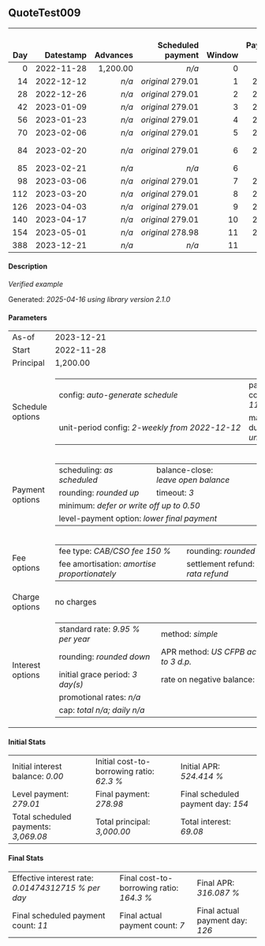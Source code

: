 <h2>QuoteTest009</h2>
<table>
    <thead style="vertical-align: bottom;">
        <th style="text-align: right;">Day</th>
        <th style="text-align: right;">Datestamp</th>
        <th style="text-align: right;">Advances</th>
        <th style="text-align: right;">Scheduled payment</th>
        <th style="text-align: right;">Window</th>
        <th style="text-align: right;">Payment due</th>
        <th style="text-align: right;">Actual payments</th>
        <th style="text-align: right;">Generated payment</th>
        <th style="text-align: right;">Net effect</th>
        <th style="text-align: right;">Payment status</th>
        <th style="text-align: right;">Balance status</th>
        <th style="text-align: right;">Simple interest</th>
        <th style="text-align: right;">New interest</th>
        <th style="text-align: right;">New charges</th>
        <th style="text-align: right;">Principal portion</th>
        <th style="text-align: right;">Fee portion</th>
        <th style="text-align: right;">Interest portion</th>
        <th style="text-align: right;">Charges portion</th>
        <th style="text-align: right;">Fee refund</th>
        <th style="text-align: right;">Principal balance</th>
        <th style="text-align: right;">Fee balance</th>
        <th style="text-align: right;">Interest balance</th>
        <th style="text-align: right;">Charges balance</th>
        <th style="text-align: right;">Settlement figure</th>
        <th style="text-align: right;">Fee refund if&nbsp;settled</th>
    </thead>
    <tr style="text-align: right;">
        <td class="ci00">0</td>
        <td class="ci01" style="white-space: nowrap;">2022-11-28</td>
        <td class="ci02">1,200.00</td>
        <td class="ci03" style="white-space: nowrap;"><i>n/a<i></td>
        <td class="ci04">0</td>
        <td class="ci05">0.00</td>
        <td class="ci06"><i>n/a</i></td>
        <td class="ci07"><i>n/a</i></td>
        <td class="ci08">0.00</td>
        <td class="ci09"><i>none&nbsp;scheduled</i></td>
        <td class="ci10">open</td>
        <td class="ci13">0.0000</td>
        <td class="ci14">0.0000</td>
        <td class="ci15"><i>n/a</i></td>
        <td class="ci16">0.00</td>
        <td class="ci17">0.00</td>
        <td class="ci18">0.00</td>
        <td class="ci19">0.00</td>
        <td class="ci20">0.00</td>
        <td class="ci21">1,200.00</td>
        <td class="ci22">1,800.00</td>
        <td class="ci23">0.0000</td>
        <td class="ci24">0.00</td>
        <td class="ci25">3,000.00</td>
        <td class="ci26">1,800.00</td>
    </tr>
    <tr style="text-align: right;">
        <td class="ci00">14</td>
        <td class="ci01" style="white-space: nowrap;">2022-12-12</td>
        <td class="ci02"><i>n/a</i></td>
        <td class="ci03" style="white-space: nowrap;"><i>original</i> 279.01</td>
        <td class="ci04">1</td>
        <td class="ci05">279.01</td>
        <td class="ci06"><i>n/a</i></td>
        <td class="ci07"><i>n/a</i></td>
        <td class="ci08">0.00</td>
        <td class="ci09"><i>missed&nbsp;payment</i></td>
        <td class="ci10">open</td>
        <td class="ci13">11.4493</td>
        <td class="ci14">11.4493</td>
        <td class="ci15"><i>n/a</i></td>
        <td class="ci16">0.00</td>
        <td class="ci17">0.00</td>
        <td class="ci18">0.00</td>
        <td class="ci19">0.00</td>
        <td class="ci20">1,636.37</td>
        <td class="ci21">1,200.00</td>
        <td class="ci22">1,800.00</td>
        <td class="ci23">11.4493</td>
        <td class="ci24">0.00</td>
        <td class="ci25">1,375.07</td>
        <td class="ci26">1,636.37</td>
    </tr>
    <tr style="text-align: right;">
        <td class="ci00">28</td>
        <td class="ci01" style="white-space: nowrap;">2022-12-26</td>
        <td class="ci02"><i>n/a</i></td>
        <td class="ci03" style="white-space: nowrap;"><i>original</i> 279.01</td>
        <td class="ci04">2</td>
        <td class="ci05">279.01</td>
        <td class="ci06"><i>n/a</i></td>
        <td class="ci07"><i>n/a</i></td>
        <td class="ci08">0.00</td>
        <td class="ci09"><i>missed&nbsp;payment</i></td>
        <td class="ci10">open</td>
        <td class="ci13">11.4493</td>
        <td class="ci14">11.4493</td>
        <td class="ci15"><i>n/a</i></td>
        <td class="ci16">0.00</td>
        <td class="ci17">0.00</td>
        <td class="ci18">0.00</td>
        <td class="ci19">0.00</td>
        <td class="ci20">1,472.73</td>
        <td class="ci21">1,200.00</td>
        <td class="ci22">1,800.00</td>
        <td class="ci23">22.8986</td>
        <td class="ci24">0.00</td>
        <td class="ci25">1,550.16</td>
        <td class="ci26">1,472.73</td>
    </tr>
    <tr style="text-align: right;">
        <td class="ci00">42</td>
        <td class="ci01" style="white-space: nowrap;">2023-01-09</td>
        <td class="ci02"><i>n/a</i></td>
        <td class="ci03" style="white-space: nowrap;"><i>original</i> 279.01</td>
        <td class="ci04">3</td>
        <td class="ci05">279.01</td>
        <td class="ci06"><i>n/a</i></td>
        <td class="ci07"><i>n/a</i></td>
        <td class="ci08">0.00</td>
        <td class="ci09"><i>missed&nbsp;payment</i></td>
        <td class="ci10">open</td>
        <td class="ci13">11.4493</td>
        <td class="ci14">11.4493</td>
        <td class="ci15"><i>n/a</i></td>
        <td class="ci16">0.00</td>
        <td class="ci17">0.00</td>
        <td class="ci18">0.00</td>
        <td class="ci19">0.00</td>
        <td class="ci20">1,309.10</td>
        <td class="ci21">1,200.00</td>
        <td class="ci22">1,800.00</td>
        <td class="ci23">34.3479</td>
        <td class="ci24">0.00</td>
        <td class="ci25">1,725.24</td>
        <td class="ci26">1,309.10</td>
    </tr>
    <tr style="text-align: right;">
        <td class="ci00">56</td>
        <td class="ci01" style="white-space: nowrap;">2023-01-23</td>
        <td class="ci02"><i>n/a</i></td>
        <td class="ci03" style="white-space: nowrap;"><i>original</i> 279.01</td>
        <td class="ci04">4</td>
        <td class="ci05">279.01</td>
        <td class="ci06"><i>n/a</i></td>
        <td class="ci07"><i>n/a</i></td>
        <td class="ci08">0.00</td>
        <td class="ci09"><i>missed&nbsp;payment</i></td>
        <td class="ci10">open</td>
        <td class="ci13">11.4493</td>
        <td class="ci14">11.4493</td>
        <td class="ci15"><i>n/a</i></td>
        <td class="ci16">0.00</td>
        <td class="ci17">0.00</td>
        <td class="ci18">0.00</td>
        <td class="ci19">0.00</td>
        <td class="ci20">1,145.46</td>
        <td class="ci21">1,200.00</td>
        <td class="ci22">1,800.00</td>
        <td class="ci23">45.7973</td>
        <td class="ci24">0.00</td>
        <td class="ci25">1,900.33</td>
        <td class="ci26">1,145.46</td>
    </tr>
    <tr style="text-align: right;">
        <td class="ci00">70</td>
        <td class="ci01" style="white-space: nowrap;">2023-02-06</td>
        <td class="ci02"><i>n/a</i></td>
        <td class="ci03" style="white-space: nowrap;"><i>original</i> 279.01</td>
        <td class="ci04">5</td>
        <td class="ci05">279.01</td>
        <td class="ci06"><i>confirmed</i>&nbsp;272.84</td>
        <td class="ci07"><i>n/a</i></td>
        <td class="ci08">272.84</td>
        <td class="ci09"><i>paid&nbsp;later&nbsp;owing</i>&nbsp;6.17</td>
        <td class="ci10">open</td>
        <td class="ci13">11.4493</td>
        <td class="ci14">11.4493</td>
        <td class="ci15"><i>n/a</i></td>
        <td class="ci16">86.24</td>
        <td class="ci17">129.36</td>
        <td class="ci18">57.24</td>
        <td class="ci19">0.00</td>
        <td class="ci20">981.82</td>
        <td class="ci21">1,113.76</td>
        <td class="ci22">1,670.64</td>
        <td class="ci23">0.0000</td>
        <td class="ci24">0.00</td>
        <td class="ci25">1,802.58</td>
        <td class="ci26">981.82</td>
    </tr>
    <tr style="text-align: right;">
        <td class="ci00">84</td>
        <td class="ci01" style="white-space: nowrap;">2023-02-20</td>
        <td class="ci02"><i>n/a</i></td>
        <td class="ci03" style="white-space: nowrap;"><i>original</i> 279.01</td>
        <td class="ci04">6</td>
        <td class="ci05">279.01</td>
        <td class="ci06"><i>confirmed</i>&nbsp;272.84<br/><i>confirmed</i>&nbsp;272.84</td>
        <td class="ci07"><i>n/a</i></td>
        <td class="ci08">545.68</td>
        <td class="ci09"><i>overpayment</i></td>
        <td class="ci10">open</td>
        <td class="ci13">10.6265</td>
        <td class="ci14">10.6265</td>
        <td class="ci15"><i>n/a</i></td>
        <td class="ci16">214.02</td>
        <td class="ci17">321.04</td>
        <td class="ci18">10.62</td>
        <td class="ci19">0.00</td>
        <td class="ci20">818.19</td>
        <td class="ci21">899.74</td>
        <td class="ci22">1,349.60</td>
        <td class="ci23">0.0000</td>
        <td class="ci24">0.00</td>
        <td class="ci25">1,431.15</td>
        <td class="ci26">818.19</td>
    </tr>
    <tr style="text-align: right;">
        <td class="ci00">85</td>
        <td class="ci01" style="white-space: nowrap;">2023-02-21</td>
        <td class="ci02"><i>n/a</i></td>
        <td class="ci03" style="white-space: nowrap;"><i>n/a<i></td>
        <td class="ci04">6</td>
        <td class="ci05">0.00</td>
        <td class="ci06"><i>confirmed</i>&nbsp;272.84</td>
        <td class="ci07"><i>n/a</i></td>
        <td class="ci08">272.84</td>
        <td class="ci09"><i>extra&nbsp;payment</i></td>
        <td class="ci10">open</td>
        <td class="ci13">0.6132</td>
        <td class="ci14">0.6132</td>
        <td class="ci15"><i>n/a</i></td>
        <td class="ci16">108.89</td>
        <td class="ci17">163.34</td>
        <td class="ci18">0.61</td>
        <td class="ci19">0.00</td>
        <td class="ci20">806.50</td>
        <td class="ci21">790.85</td>
        <td class="ci22">1,186.26</td>
        <td class="ci23">0.0000</td>
        <td class="ci24">0.00</td>
        <td class="ci25">1,170.61</td>
        <td class="ci26">806.50</td>
    </tr>
    <tr style="text-align: right;">
        <td class="ci00">98</td>
        <td class="ci01" style="white-space: nowrap;">2023-03-06</td>
        <td class="ci02"><i>n/a</i></td>
        <td class="ci03" style="white-space: nowrap;"><i>original</i> 279.01</td>
        <td class="ci04">7</td>
        <td class="ci05">279.01</td>
        <td class="ci06"><i>confirmed</i>&nbsp;272.84</td>
        <td class="ci07"><i>n/a</i></td>
        <td class="ci08">272.84</td>
        <td class="ci09"><i>paid&nbsp;later&nbsp;owing</i>&nbsp;6.17</td>
        <td class="ci10">open</td>
        <td class="ci13">7.0066</td>
        <td class="ci14">7.0066</td>
        <td class="ci15"><i>n/a</i></td>
        <td class="ci16">106.33</td>
        <td class="ci17">159.51</td>
        <td class="ci18">7.00</td>
        <td class="ci19">0.00</td>
        <td class="ci20">654.55</td>
        <td class="ci21">684.52</td>
        <td class="ci22">1,026.75</td>
        <td class="ci23">0.0000</td>
        <td class="ci24">0.00</td>
        <td class="ci25">1,056.72</td>
        <td class="ci26">654.55</td>
    </tr>
    <tr style="text-align: right;">
        <td class="ci00">112</td>
        <td class="ci01" style="white-space: nowrap;">2023-03-20</td>
        <td class="ci02"><i>n/a</i></td>
        <td class="ci03" style="white-space: nowrap;"><i>original</i> 279.01</td>
        <td class="ci04">8</td>
        <td class="ci05">279.01</td>
        <td class="ci06"><i>confirmed</i>&nbsp;272.84</td>
        <td class="ci07"><i>n/a</i></td>
        <td class="ci08">272.84</td>
        <td class="ci09"><i>paid&nbsp;later&nbsp;owing</i>&nbsp;6.17</td>
        <td class="ci10">open</td>
        <td class="ci13">6.5310</td>
        <td class="ci14">6.5310</td>
        <td class="ci15"><i>n/a</i></td>
        <td class="ci16">106.52</td>
        <td class="ci17">159.79</td>
        <td class="ci18">6.53</td>
        <td class="ci19">0.00</td>
        <td class="ci20">490.91</td>
        <td class="ci21">578.00</td>
        <td class="ci22">866.96</td>
        <td class="ci23">0.0000</td>
        <td class="ci24">0.00</td>
        <td class="ci25">954.05</td>
        <td class="ci26">490.91</td>
    </tr>
    <tr style="text-align: right;">
        <td class="ci00">126</td>
        <td class="ci01" style="white-space: nowrap;">2023-04-03</td>
        <td class="ci02"><i>n/a</i></td>
        <td class="ci03" style="white-space: nowrap;"><i>original</i> 279.01</td>
        <td class="ci04">9</td>
        <td class="ci05">279.01</td>
        <td class="ci06"><i>confirmed</i>&nbsp;272.84</td>
        <td class="ci07"><i>n/a</i></td>
        <td class="ci08">272.84</td>
        <td class="ci09"><i>paid&nbsp;later&nbsp;owing</i>&nbsp;6.17</td>
        <td class="ci10">open</td>
        <td class="ci13">5.5146</td>
        <td class="ci14">5.5146</td>
        <td class="ci15"><i>n/a</i></td>
        <td class="ci16">106.93</td>
        <td class="ci17">160.40</td>
        <td class="ci18">5.51</td>
        <td class="ci19">0.00</td>
        <td class="ci20">327.28</td>
        <td class="ci21">471.07</td>
        <td class="ci22">706.56</td>
        <td class="ci23">0.0000</td>
        <td class="ci24">0.00</td>
        <td class="ci25">850.35</td>
        <td class="ci26">327.28</td>
    </tr>
    <tr style="text-align: right;">
        <td class="ci00">140</td>
        <td class="ci01" style="white-space: nowrap;">2023-04-17</td>
        <td class="ci02"><i>n/a</i></td>
        <td class="ci03" style="white-space: nowrap;"><i>original</i> 279.01</td>
        <td class="ci04">10</td>
        <td class="ci05">279.01</td>
        <td class="ci06"><i>n/a</i></td>
        <td class="ci07"><i>n/a</i></td>
        <td class="ci08">0.00</td>
        <td class="ci09"><i>missed&nbsp;payment</i></td>
        <td class="ci10">open</td>
        <td class="ci13">4.4944</td>
        <td class="ci14">4.4944</td>
        <td class="ci15"><i>n/a</i></td>
        <td class="ci16">0.00</td>
        <td class="ci17">0.00</td>
        <td class="ci18">0.00</td>
        <td class="ci19">0.00</td>
        <td class="ci20">163.64</td>
        <td class="ci21">471.07</td>
        <td class="ci22">706.56</td>
        <td class="ci23">4.4944</td>
        <td class="ci24">0.00</td>
        <td class="ci25">1,018.48</td>
        <td class="ci26">163.64</td>
    </tr>
    <tr style="text-align: right;">
        <td class="ci00">154</td>
        <td class="ci01" style="white-space: nowrap;">2023-05-01</td>
        <td class="ci02"><i>n/a</i></td>
        <td class="ci03" style="white-space: nowrap;"><i>original</i> 278.98</td>
        <td class="ci04">11</td>
        <td class="ci05">278.98</td>
        <td class="ci06"><i>n/a</i></td>
        <td class="ci07"><i>n/a</i></td>
        <td class="ci08">0.00</td>
        <td class="ci09"><i>paid&nbsp;later&nbsp;in&nbsp;full</i></td>
        <td class="ci10">open</td>
        <td class="ci13">4.4944</td>
        <td class="ci14">4.4944</td>
        <td class="ci15"><i>n/a</i></td>
        <td class="ci16">0.00</td>
        <td class="ci17">0.00</td>
        <td class="ci18">0.00</td>
        <td class="ci19">0.00</td>
        <td class="ci20">0.00</td>
        <td class="ci21">471.07</td>
        <td class="ci22">706.56</td>
        <td class="ci23">8.9887</td>
        <td class="ci24">0.00</td>
        <td class="ci25">1,186.61</td>
        <td class="ci26">0.00</td>
    </tr>
    <tr style="text-align: right;">
        <td class="ci00">388</td>
        <td class="ci01" style="white-space: nowrap;">2023-12-21</td>
        <td class="ci02"><i>n/a</i></td>
        <td class="ci03" style="white-space: nowrap;"><i>n/a<i></td>
        <td class="ci04">11</td>
        <td class="ci05">0.00</td>
        <td class="ci06"><i>n/a</i></td>
        <td class="ci07">1,261.73</td>
        <td class="ci08">1,261.73</td>
        <td class="ci09"><i>generated</i></td>
        <td class="ci10">closed</td>
        <td class="ci13">75.1199</td>
        <td class="ci14">75.1199</td>
        <td class="ci15"><i>n/a</i></td>
        <td class="ci16">471.07</td>
        <td class="ci17">706.56</td>
        <td class="ci18">84.10</td>
        <td class="ci19">0.00</td>
        <td class="ci20">0.00</td>
        <td class="ci21">0.00</td>
        <td class="ci22">0.00</td>
        <td class="ci23">0.0000</td>
        <td class="ci24">0.00</td>
        <td class="ci25">1,261.73</td>
        <td class="ci26">0.00</td>
    </tr>
</table>

<h4>Description</h4>
<p><i>Verified example</i></p>
<p>Generated: <i>2025-04-16 using library version 2.1.0</i></p>
<h4>Parameters</h4>
<table>
    <tr>
        <td>As-of</td>
        <td>2023-12-21</td>
    </tr>
    <tr>
        <td>Start</td>
        <td>2022-11-28</td>
    </tr>
    <tr>
        <td>Principal</td>
        <td>1,200.00</td>
    </tr>
    <tr>
        <td>Schedule options</td>
        <td>
            <table>
                <tr>
                    <td>config: <i>auto-generate schedule</i></td>
                    <td>payment count: <i>11</i></td>
                </tr>
                <tr>
                    <td style="white-space: nowrap;">unit-period config: <i>2-weekly from 2022-12-12</i></td>
                    <td>max duration: <i>unlimited</i></td>
                </tr>
            </table>
        </td>
    </tr>
    <tr>
        <td>Payment options</td>
        <td>
            <table>
                <tr>
                    <td>scheduling: <i>as scheduled</i></td>
                    <td>balance-close: <i>leave&nbsp;open&nbsp;balance</i></td>
                </tr>
                <tr>
                    <td>rounding: <i>rounded up</i></td>
                    <td>timeout: <i>3</i></td>
                </tr>
                <tr>
                    <td colspan='2'>minimum: <i>defer&nbsp;or&nbsp;write&nbsp;off&nbsp;up&nbsp;to&nbsp;0.50</i></td>
                </tr>
                <tr>
                    <td colspan='2'>level-payment option: <i>lower&nbsp;final&nbsp;payment</i></td>
                </tr>
            </table>
        </td>
    </tr>
    <tr>
        <td>Fee options</td>
        <td>
            <table>
                <tr>
                    <td>fee type: <i><i>CAB/CSO fee</i> 150 %</i></td>
                    <td>rounding: <i>rounded down</i></td>
                </tr>
                <tr>
                    <td>fee amortisation: <i>amortise proportionately</i></td>
                    <td>settlement refund: <i>pro-rata refund</i></td>
                </tr>
            </table>
        </td>
    </tr>
    <tr>
        <td>Charge options</td>
        <td>no charges
        </td>
    </tr>
    <tr>
        <td>Interest options</td>
        <td>
            <table>
                <tr>
                    <td>standard rate: <i>9.95 % per year</i></td>
                    <td>method: <i>simple</i></td>
                </tr>
                <tr>
                    <td>rounding: <i>rounded down</i></td>
                    <td>APR method: <i>US CFPB actuarial to 3 d.p.</i></td>
                </tr>
                <tr>
                    <td>initial grace period: <i>3 day(s)</i></td>
                    <td>rate on negative balance: <i>zero</i></td>
                </tr>
                <tr>
                    <td colspan="2">promotional rates: <i><i>n/a</i></i></td>
                </tr>
                <tr>
                    <td colspan="2">cap: <i>total <i>n/a</i>; daily <i>n/a</i></td>
                </tr>
            </table>
        </td>
    </tr>
</table>
<h4>Initial Stats</h4>
<table>
    <tr>
        <td>Initial interest balance: <i>0.00</i></td>
        <td>Initial cost-to-borrowing ratio: <i>62.3 %</i></td>
        <td>Initial APR: <i>524.414 %</i></td>
    </tr>
    <tr>
        <td>Level payment: <i>279.01</i></td>
        <td>Final payment: <i>278.98</i></td>
        <td>Final scheduled payment day: <i>154</i></td>
    </tr>
    <tr>
        <td>Total scheduled payments: <i>3,069.08</i></td>
        <td>Total principal: <i>3,000.00</i></td>
        <td>Total interest: <i>69.08</i></td>
    </tr>
</table>

<h4>Final Stats</h4>
<table>
    <tr>
        <td>Effective interest rate: <i>0.01474312715 % per day</i></td>
        <td>Final cost-to-borrowing ratio: <i>164.3 %</i></td>
        <td>Final APR: <i>316.087 %</i></td>
    </tr>
    <tr>
        <td>Final scheduled payment count: <i>11</i></td>
        <td>Final actual payment count: <i>7</i></td>
        <td>Final actual payment day: <i>126</i></td>
    </tr>
</table>
